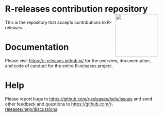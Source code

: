 # R-releases contribution repository <a href="https://r-releases.r-universe.dev"><img src="https://r-releases.github.io/logo/logo-readme.png" align="right" height="140" /></a>

This is the repository that accepts contributions to R-releases.

# Documentation

Please visit <https://r-releases.github.io/> for the overview, documentation, and code of conduct for the entire R-releases project.

# Help

Please report bugs to <https://github.com/r-releases/help/issues> and send other feedback and questions to <https://github.com/r-releases/help/discussions>.
